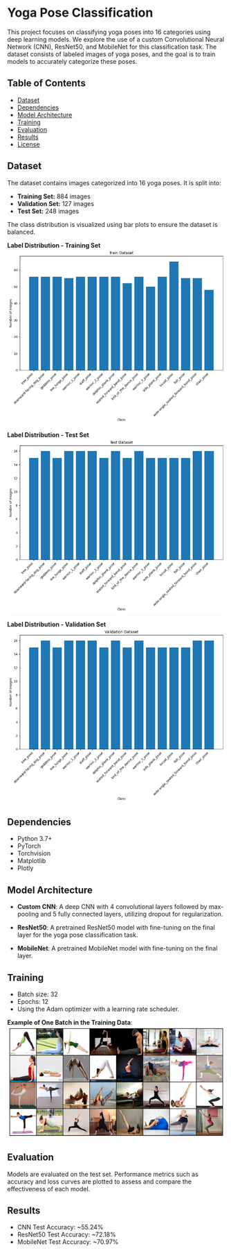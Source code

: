 # Yoga Pose Classification

This project focuses on classifying yoga poses into 16 categories using deep learning models. We explore the use of a custom Convolutional Neural Network (CNN), ResNet50, and MobileNet for this classification task. The dataset consists of labeled images of yoga poses, and the goal is to train models to accurately categorize these poses.

## Table of Contents
- [Dataset](#dataset)
- [Dependencies](#dependencies)
- [Model Architecture](#model-architecture)
- [Training](#training)
- [Evaluation](#evaluation)
- [Results](#results)
- [License](#license)

## Dataset

The dataset contains images categorized into 16 yoga poses. It is split into:

- **Training Set:** 884 images
- **Validation Set:** 127 images
- **Test Set:** 248 images

The class distribution is visualized using bar plots to ensure the dataset is balanced.

**Label Distribution - Training Set**
![Train Label Distribution](Images/output.png)

**Label Distribution - Test Set**
![Test Label Distribution](Images/output1.png)

**Label Distribution - Validation Set**
![Val Label Distribution](Images/output2.png)

## Dependencies

- Python 3.7+
- PyTorch
- Torchvision
- Matplotlib
- Plotly

## Model Architecture
- **Custom CNN**: A deep CNN with 4 convolutional layers followed by max-pooling and 5 fully connected layers, utilizing dropout for regularization.

- **ResNet50**: A pretrained ResNet50 model with fine-tuning on the final layer for the yoga pose classification task.

- **MobileNet**: A pretrained MobileNet model with fine-tuning on the final layer.

## Training
- Batch size: 32
- Epochs: 12
- Using the Adam optimizer with a learning rate scheduler.

**Example of One Batch in the Training Data**:
![batch](Images/batch.png)


## Evaluation
Models are evaluated on the test set. Performance metrics such as accuracy and loss curves are plotted to assess and compare the effectiveness of each model.

## Results
- CNN Test Accuracy: ~55.24%
- ResNet50 Test Accuracy: ~72.18%
- MobileNet Test Accuracy: ~70.97%


